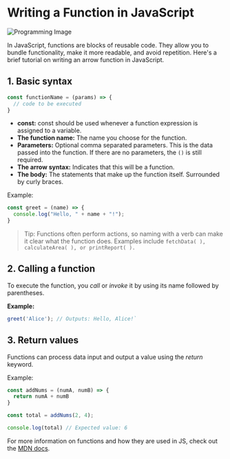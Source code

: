 # Writing a Function in JavaScript
![Programming Image](https://media.istockphoto.com/id/1439425791/photo/digital-technology-software-development-concept-coding-programmer-working-on-laptop-with.jpg?s=612x612&w=is&k=20&c=BnfQnrOewpl-TPeWhM09NGGGM2qRr06guC6V18l984s=)

In JavaScript, functions are blocks of reusable code. They allow you to bundle functionality, make it more readable, and avoid repetition. Here's a brief tutorial on writing an arrow function in JavaScript.

## 1. Basic syntax
```javascript
const functionName = (params) => {
  // code to be executed
}
```
- **const:** const should be used whenever a function expression is assigned to a variable.
- **The function name:** The name you choose for the function.
- **Parameters:** Optional comma separated parameters. This is the data passed into the function. If there are no parameters, the `()` is still required.
- **The arrow syntax:** Indicates that this will be a function.
- **The body:** The statements that make up the function itself. Surrounded by curly braces.

Example:
```javascript
const greet = (name) => {
  console.log("Hello, " + name + "!");
}
```

>Tip: Functions often perform actions, so naming with a verb can make it clear what the function does. Examples include `fetchData( ), calculateArea( ), or printReport( ). `

## 2. Calling a function

To execute the function, you *call* or *invoke* it by using its name followed by parentheses.

**Example:**
```javascript
greet('Alice'); // Outputs: Hello, Alice!`
```
## 3. Return values

Functions can process data input and output a value using the *return* keyword.

Example:
```javascript
const addNums = (numA, numB) => {
  return numA + numB
}

const total = addNums(2, 4);

console.log(total) // Expected value: 6
```
For more information on functions and how they are used in JS, check out the 
[MDN docs](https://developer.mozilla.org/en-US/docs/Web/JavaScript/Guide/Functions).
